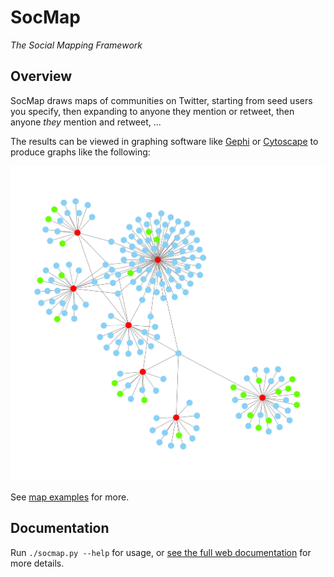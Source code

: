 # SocMap

*The Social Mapping Framework*

## Overview

SocMap draws maps of communities on Twitter, starting from seed users you specify, then expanding to anyone they mention or retweet, then anyone *they* mention and retweet, ...

The results can be viewed in graphing software like [Gephi](https://gephi.org/) or [Cytoscape](http://cytoscape.org) to produce graphs like the following:

![Minimal example of a social network](./example.png)

See [map examples](https://socmap.daylightingsociety.org/datasets) for more.

## Documentation

Run `./socmap.py --help` for usage, or [see the full web documentation](https://socmap.daylightingsociety.org/documentation) for more details.
